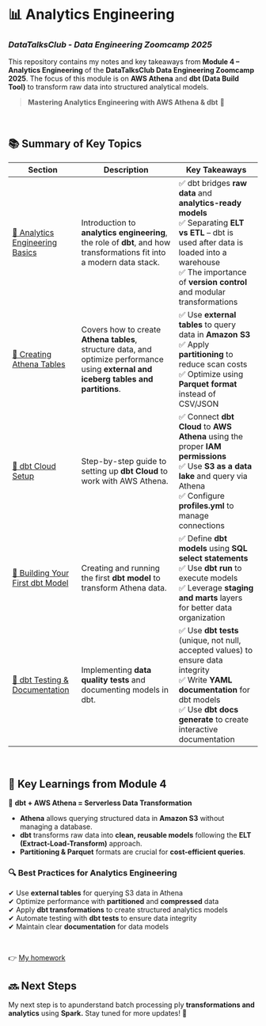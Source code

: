 # **📊 Analytics Engineering**  

### *DataTalksClub - Data Engineering Zoomcamp 2025*

This repository contains my notes and key takeaways from **Module 4 – Analytics Engineering** of the **DataTalksClub Data Engineering Zoomcamp 2025**. The focus of this module is on **AWS Athena** and **dbt (Data Build Tool)** to transform raw data into structured analytical models.

> **Mastering Analytics Engineering with AWS Athena & dbt** 🚀  


<br>

## **📚 Summary of Key Topics**
| **Section** | **Description** | **Key Takeaways** |
|------------|---------------|------------------|
| [🔹 Analytics Engineering Basics](analytics_engineering_basics.md) | Introduction to **analytics engineering**, the role of **dbt**, and how transformations fit into a modern data stack. | ✅ dbt bridges **raw data** and **analytics-ready models** <br> ✅ Separating **ELT vs ETL** – dbt is used after data is loaded into a warehouse <br> ✅ The importance of **version control** and modular transformations |
| [🔹 Creating Athena Tables](/02-workflow-orchestration/Athena_tables.md) | Covers how to create **Athena tables**, structure data, and optimize performance using **external and iceberg tables and partitions**. | ✅ Use **external tables** to query data in **Amazon S3** <br> ✅ Apply **partitioning** to reduce scan costs <br> ✅ Optimize using **Parquet format** instead of CSV/JSON |
| [🔹 dbt Cloud Setup](dbt_cloud_setup.md) | Step-by-step guide to setting up **dbt Cloud** to work with AWS Athena. | ✅ Connect **dbt Cloud** to **AWS Athena** using the proper **IAM permissions** <br> ✅ Use **S3 as a data lake** and query via Athena <br> ✅ Configure **profiles.yml** to manage connections |
| [🔹 Building Your First dbt Model](dbt_first_model.md) | Creating and running the first **dbt model** to transform Athena data. | ✅ Define **dbt models** using **SQL select statements** <br> ✅ Use **dbt run** to execute models <br> ✅ Leverage **staging and marts** layers for better data organization |
| [🔹 dbt Testing & Documentation](dbt_test_documentation.md) | Implementing **data quality tests** and documenting models in dbt. | ✅ Use **dbt tests** (unique, not null, accepted values) to ensure data integrity <br> ✅ Write **YAML documentation** for dbt models <br> ✅ Use **dbt docs generate** to create interactive documentation |

<br>

## **📌 Key Learnings from Module 4**
🚀 **dbt + AWS Athena = Serverless Data Transformation**  
- **Athena** allows querying structured data in **Amazon S3** without managing a database.  
- **dbt** transforms raw data into **clean, reusable models** following the **ELT (Extract-Load-Transform)** approach.  
- **Partitioning & Parquet** formats are crucial for **cost-efficient queries**.  

### 🔍 **Best Practices for Analytics Engineering**  
✔ Use **external tables** for querying S3 data in Athena  
✔ Optimize performance with **partitioned** and **compressed** data  
✔ Apply **dbt transformations** to create structured analytics models  
✔ Automate testing with **dbt tests** to ensure data integrity  
✔ Maintain clear **documentation** for data models  

<br>

👉 [My homework](homework.md)

## **🔜 Next Steps**
My next step is to apunderstand batch processing ply **transformations and analytics** using **Spark.** Stay tuned for more updates! 🚀

